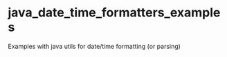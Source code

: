 # java_date_time_formatters_examples
Examples with java utils for date/time formatting (or parsing)
